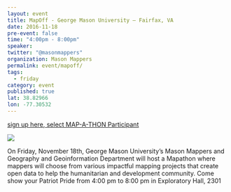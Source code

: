 ```yaml
---
layout: event
title: MapOff - George Mason University – Fairfax, VA
date: 2016-11-18
pre-event: false
time: "4:00pm - 8:00pm"
speaker: 
twitter: "@masonmappers"
organization: Mason Mappers
permalink: event/mapoff/
tags: 
  - friday
category: event
published: true
lat: 38.82966
lon: -77.30532
---
```


[sign up here, select MAP-A-THON Participant](https://www.eventbrite.com/e/mad-aag-2016-tickets-26316097155?aff=eac2)

<img src="{{site.baseurl}}/img/post-images/mason_mappers_flyer.png">

On Friday, November 18th, George Mason University’s Mason Mappers and Geography and Geoinformation Department will host a Mapathon where mappers will choose from various impactful mapping projects that create open data to help the humanitarian and development community. Come show your Patriot Pride from 4:00 pm to 8:00 pm in Exploratory Hall, 2301



 
